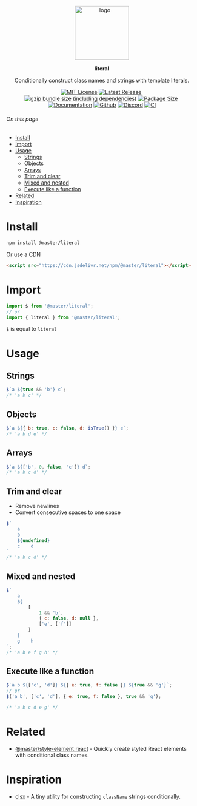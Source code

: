 <br><br>
<div align="center">

<p align="center">
    <img src="https://raw.githubusercontent.com/master-co/package/document/images/logo-and-text.svg" alt="logo" width="142">
</p>
<p align="center">
    <b><!-- name -->literal<!----></b>
</p>
<p align="center"><!-- package.description -->Conditionally construct class names and strings with template literals.<!----></p>
<p align="center">
<!-- badges.map((badge) => `<a href="${badge.href}"><img src="${badge.src}" alt="${badge.alt}"></a>`).join('&nbsp;')--><a href="https://github.com/master-co/literal/blob/main/LICENSE"><img src="https://flat.badgen.net/github/license/master-co/literal?color=yellow" alt="MIT License"></a>&nbsp;<a href="https://www.npmjs.com/package/@master/literal"><img src="https://flat.badgen.net/npm/v/@master/literal?icon=npm&label&color=yellow" alt="Latest Release"></a>&nbsp;<a href="https://bundlephobia.com/package/@master/literal"><img src="https://flat.badgen.net/bundlephobia/minzip/@master/literal?icon=packagephobia&label&color=yellow" alt="gzip bundle size (including dependencies)"></a>&nbsp;<a href="https://unpkg.com/@master/literal 'brotli package size (without dependencies)"><img src="https://flat.badgen.net/badgesize/brotli/https://cdn.jsdelivr.net/npm/@master/literal?icon=jsdelivr&label&color=yellow)" alt="Package Size"></a>&nbsp;<a href=""><img src="https://flat.badgen.net/badge/icon/Documentation?icon=awesome&label&color=yellow" alt="Documentation"></a>&nbsp;<a href="https://github.com/master-co/literal"><img src="https://flat.badgen.net/badge/icon/master-co%2Fliteral?icon=github&label&color=yellow)" alt="Github"></a>&nbsp;<a href=""><img src="https://flat.badgen.net/badge/icon/discord?icon=discord&label&color=yellow" alt="Discord"></a>&nbsp;<a href="https://circleci.com/gh/master-co/workflows/literal/tree/main"><img src="https://flat.badgen.net/github/status/master-co/literal/main/ci/circleci?icon=circleci" alt="CI"></a><!---->
</p>
</div>

###### On this page
- [Install](#install)
- [Import](#import)
- [Usage](#usage)
  - [Strings](#strings)
  - [Objects](#objects)
  - [Arrays](#arrays)
  - [Trim and clear](#trim-and-clear)
  - [Mixed and nested](#mixed-and-nested)
  - [Execute like a function](#execute-like-a-function)
- [Related](#related)
- [Inspiration](#inspiration)

# Install
```sh
npm install @master/literal
```
Or use a CDN

```html
<script src="https://cdn.jsdelivr.net/npm/@master/literal"></script>
```

# Import
```js
import $ from '@master/literal';
// or
import { literal } from '@master/literal';
```
`$` is equal to `literal`

# Usage

## Strings
```js
$`a ${true && 'b'} c`;
/* 'a b c' */
```

## Objects
```js
$`a ${{ b: true, c: false, d: isTrue() }} e`;
/* 'a b d e' */
```

## Arrays
```js
$`a ${['b', 0, false, 'c']} d`;
/* 'a b c d' */
```

## Trim and clear
- Remove newlines
- Convert consecutive spaces to one space
```js
$`
    a
    b
    ${undefined}
    c    d
`
/* 'a b c d' */
```

## Mixed and nested
```js
$`
    a
    ${
        [
            1 && 'b',
            { c: false, d: null },
            ['e', ['f']]
        ]
    }
    g    h
`;
/* 'a b e f g h' */
```

## Execute like a function
```js
$`a b ${['c', 'd']} ${{ e: true, f: false }} ${true && 'g'}`;
// or
$('a b', ['c', 'd'], { e: true, f: false }, true && 'g');

/* 'a b c d e g' */
```

# Related
- [@master/style-element.react](https://github.com/master-co/style-element.react) - Quickly create styled React elements with conditional class names.

# Inspiration
- [clsx](https://github.com/lukeed/clsx) - A tiny utility for constructing `className` strings conditionally.